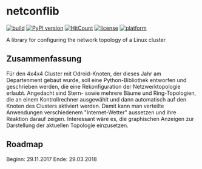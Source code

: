 # netconflib
[![build](https://travis-ci.org/XHotSniperX/Netconflib.svg?branch=master)](https://travis-ci.org/XHotSniperX/Netconflib)
[![PyPI version](https://badge.fury.io/py/netconflib.svg)](https://badge.fury.io/py/netconflib)
[![HitCount](http://hits.dwyl.io/xhotsniperx/Netconflib.svg)](http://hits.dwyl.io/xhotsniperx/Netconflib)
[![license](https://img.shields.io/badge/license-GPLv3-blue.svg)](LICENSE)
[![platform](https://img.shields.io/badge/platform-Windows%2010%2C%20macOS%2C%20Linux-blue.svg)]()

A library for configuring the network topology of a Linux  cluster

## Zusammenfassung
Für den 4x4x4 Cluster mit Odroid-Knoten, der dieses Jahr am Departenment gebaut wurde, soll eine Python-Bibliothek entworfen und geschrieben werden, die eine Rekonfiguration der Netzwerktopologie erlaubt. Angedacht sind Stern- sowie mehrere Bäume und Ring-Topologien, die an einem Kontrollrechner ausgewählt und dann automatisch auf den Knoten des Clusters aktiviert werden. Damit kann man verteilte Anwendungen verschiedenem "Internet-Wetter" aussetzen und ihre Reaktion darauf zeigen. Interessant wäre es, die graphischen Anzeigen zur Darstellung der aktuellen Topologie einzusetzen.

## Roadmap
Beginn: 29.11.2017
Ende: 29.03.2018

